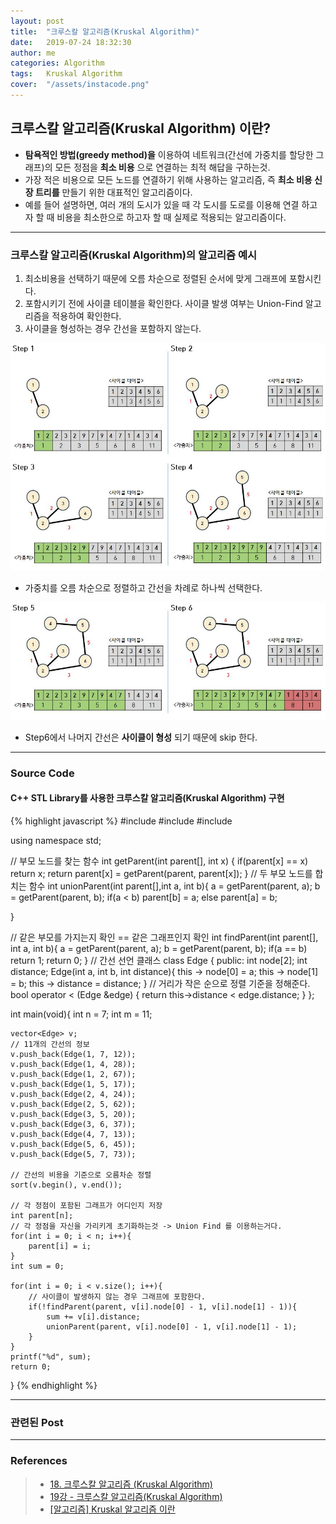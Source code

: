 ```yaml
---
layout: post
title:  "크루스칼 알고리즘(Kruskal Algorithm)"
date:   2019-07-24 18:32:30
author: me
categories: Algorithm
tags:	Kruskal Algorithm
cover:  "/assets/instacode.png"
---
```


## 크루스칼 알고리즘(Kruskal Algorithm) 이란?
* __탐욕적인 방법(greedy method)을__ 이용하여 네트워크(간선에 가중치를 할당한 그래프)의 모든 정점을 __최소 비용__ 으로 연결하는 최적 해답을 구하는것.
* 가장 적은 비용으로 모든 노드를 연결하기 위해 사용하는 알고리즘, 즉 __최소 비용 신장 트리를__ 만들기 위한 대표적인 알고리즘이다.
* 예를 들어 설명하면, 여러 개의 도시가 있을 때 각 도시를 도로를 이용해 연결 하고자 할 때 비용을 최소한으로 하고자 할 때 실제로 적용되는 알고리즘이다.


<hr/>


### 크루스칼 알고리즘(Kruskal Algorithm)의 알고리즘 예시
1. 최소비용을 선택하기 때문에 오름 차순으로 정렬된 순서에 맞게 그래프에 포함시킨다.
2. 포함시키기 전에 사이클 테이블을 확인한다. 사이클 발생 여부는 Union-Find 알고리즘을 적용하여 확인한다.
3. 사이클을 형성하는 경우 간선을 포함하지 않는다.

<a href="/assets/images/algorithm/kruskal1.JPG" data-lightbox="falcon9-large" data-title="Check out the image">
  <img src="/assets/images/algorithm/kruskal1.JPG" title="Check out the image">
</a>

* 가중치를 오름 차순으로 정렬하고 간선을 차례로 하나씩 선택한다.

<a href="/assets/images/algorithm/kruskal2.JPG" data-lightbox="falcon9-large" data-title="Check out the image">
  <img src="/assets/images/algorithm/kruskal2.JPG" title="Check out the image">
</a>

* Step6에서 나머지 간선은 __사이클이 형성__ 되기 때문에 skip 한다.


<hr/>


### Source Code


#### C++ STL Library를 사용한 크루스칼 알고리즘(Kruskal Algorithm) 구현

{% highlight javascript %}
#include <iostream>
#include <vector>
#include <algorithm>

using namespace std;

// 부모 노드를 찾는 함수 
int getParent(int parent[], int x) {
	if(parent[x] == x) return x;
	return parent[x] = getParent(parent, parent[x]);
} 
// 두 부모 노드를 합치는 함수 
int unionParent(int parent[],int a, int b){
	a = getParent(parent, a);
	b = getParent(parent, b);
	if(a < b) parent[b] = a;
	else parent[a] = b;
	
}

// 같은 부모를 가지는지 확인 == 같은 그래프인지 확인 
int findParent(int parent[], int a, int b){
	a = getParent(parent, a);
	b = getParent(parent, b);
	if(a == b) return 1;
	return 0;
}
// 간선 선언 클래스 
class Edge {
	public:
		int node[2];
		int distance;
		Edge(int a, int b, int distance){
			this -> node[0] = a;
			this -> node[1] = b;
			this -> distance = distance;
		}
		// 거리가 작은 순으로 정렬 기준을 정해준다. 
		bool operator < (Edge &edge) {
			return this->distance < edge.distance;
		}
}; 

int main(void){
	int n = 7;
	int m = 11;
	
	vector<Edge> v;
	// 11개의 간선의 정보 
	v.push_back(Edge(1, 7, 12));
	v.push_back(Edge(1, 4, 28));
	v.push_back(Edge(1, 2, 67));
	v.push_back(Edge(1, 5, 17));
	v.push_back(Edge(2, 4, 24));
	v.push_back(Edge(2, 5, 62));
	v.push_back(Edge(3, 5, 20));
	v.push_back(Edge(3, 6, 37));
	v.push_back(Edge(4, 7, 13));
	v.push_back(Edge(5, 6, 45));
	v.push_back(Edge(5, 7, 73));
	
	// 간선의 비용을 기준으로 오름차순 정렬 
	sort(v.begin(), v.end());
	
	// 각 정점이 포함된 그래프가 어디인지 저장 
	int parent[n];
	// 각 정점을 자신을 가리키게 초기화하는것 -> Union Find 를 이용하는거다. 
	for(int i = 0; i < n; i++){
		parent[i] = i;
	}
	int sum = 0;
	
	for(int i = 0; i < v.size(); i++){
		// 사이클이 발생하지 않는 경우 그래프에 포함한다. 
		if(!findParent(parent, v[i].node[0] - 1, v[i].node[1] - 1)){
			sum += v[i].distance;
			unionParent(parent, v[i].node[0] - 1, v[i].node[1] - 1);
		}
	}
	printf("%d", sum);
	return 0;
}
{% endhighlight %}


<hr/>


### 관련된 Post


<hr/>


### References
> * <a href="https://blog.naver.com/ndb796/221230994142">18. 크루스칼 알고리즘 (Kruskal Algorithm)<a>
> * <a href="https://www.youtube.com/watch?v=LQ3JHknGy8c&list=PLRx0vPvlEmdDHxCvAQS1_6XV4deOwfVrz&index=19">19강 - 크루스칼 알고리즘(Kruskal Algorithm)<a>
> * <a href="https://gmlwjd9405.github.io/2018/08/29/algorithm-kruskal-mst.html">[알고리즘] Kruskal 알고리즘 이란<a>
